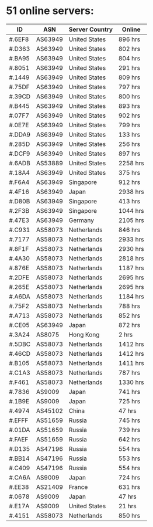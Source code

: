 # 51 online servers:

| ID | ASN | Server Country | Online |
| ------ | ------ | ------ | ------ |
| #.6EF8 | AS63949 | United States | 896 hrs |
| #.D363 | AS63949 | United States | 802 hrs |
| #.BA95 | AS63949 | United States | 804 hrs |
| #.8051 | AS63949 | United States | 291 hrs |
| #.1449 | AS63949 | United States | 809 hrs |
| #.75DF | AS63949 | United States | 797 hrs |
| #.39CD | AS63949 | United States | 800 hrs |
| #.B445 | AS63949 | United States | 893 hrs |
| #.07F7 | AS63949 | United States | 902 hrs |
| #.0E7E | AS63949 | United States | 799 hrs |
| #.DDA9 | AS63949 | United States | 133 hrs |
| #.285D | AS63949 | United States | 256 hrs |
| #.DCF9 | AS63949 | United States | 897 hrs |
| #.6ADB | AS53889 | United States | 2258 hrs |
| #.18A4 | AS63949 | United States | 375 hrs |
| #.F6A4 | AS63949 | Singapore | 912 hrs |
| #.4F16 | AS63949 | Japan | 2938 hrs |
| #.D80B | AS63949 | Singapore | 413 hrs |
| #.2F3B | AS63949 | Singapore | 1044 hrs |
| #.47E3 | AS63949 | Germany | 2105 hrs |
| #.C931 | AS58073 | Netherlands | 846 hrs |
| #.7177 | AS58073 | Netherlands | 2933 hrs |
| #.8F1F | AS58073 | Netherlands | 2930 hrs |
| #.4A30 | AS58073 | Netherlands | 2818 hrs |
| #.876E | AS58073 | Netherlands | 1187 hrs |
| #.2DFE | AS58073 | Netherlands | 2695 hrs |
| #.265E | AS58073 | Netherlands | 2695 hrs |
| #.A6DA | AS58073 | Netherlands | 1184 hrs |
| #.75F2 | AS58073 | Netherlands | 788 hrs |
| #.A713 | AS58073 | Netherlands | 852 hrs |
| #.CE05 | AS63949 | Japan | 872 hrs |
| #.3A24 | AS8075 | Hong Kong | 2 hrs |
| #.5DBC | AS58073 | Netherlands | 1412 hrs |
| #.46CD | AS58073 | Netherlands | 1412 hrs |
| #.B105 | AS58073 | Netherlands | 1411 hrs |
| #.C1A3 | AS58073 | Netherlands | 787 hrs |
| #.F461 | AS58073 | Netherlands | 1330 hrs |
| #.7836 | AS9009 | Japan | 741 hrs |
| #.1B9E | AS9009 | Japan | 725 hrs |
| #.4974 | AS45102 | China | 47 hrs |
| #.EFFF | AS51659 | Russia | 745 hrs |
| #.01DA | AS51659 | Russia | 739 hrs |
| #.FAEF | AS51659 | Russia | 642 hrs |
| #.D135 | AS47196 | Russia | 554 hrs |
| #.BB14 | AS47196 | Russia | 553 hrs |
| #.C409 | AS47196 | Russia | 554 hrs |
| #.CA6A | AS9009 | Japan | 724 hrs |
| #.EE38 | AS21409 | France | 631 hrs |
| #.0678 | AS9009 | Japan | 47 hrs |
| #.E17A | AS9009 | United States | 21 hrs |
| #.4151 | AS58073 | Netherlands | 850 hrs |


